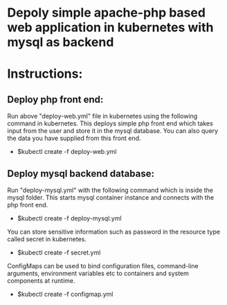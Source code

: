 # Depoly simple apache-php based web application in kubernetes with mysql as backend
# Instructions:

## Deploy php front end:

Run above "deploy-web.yml" file in kubernetes using the following command in kubernetes. This deploys simple php front end which takes input from the user and store it in the mysql database. You can also query the data you have supplied from this front end. 

* $kubectl create -f deploy-web.yml

## Deploy mysql backend database:

Run "deploy-mysql.yml" with the following command which is inside the mysql folder. This starts mysql container instance and connects with the php front end. 

* $kubectl create -f deploy-mysql.yml

You can store sensitive information such as password in the resource type called secret in kubernetes. 

* $kubectl create -f secret.yml

ConfigMaps can be used to bind configuration files, command-line arguments, environment variables etc to containers and system components at runtime. 

* $kubectl create -f configmap.yml



